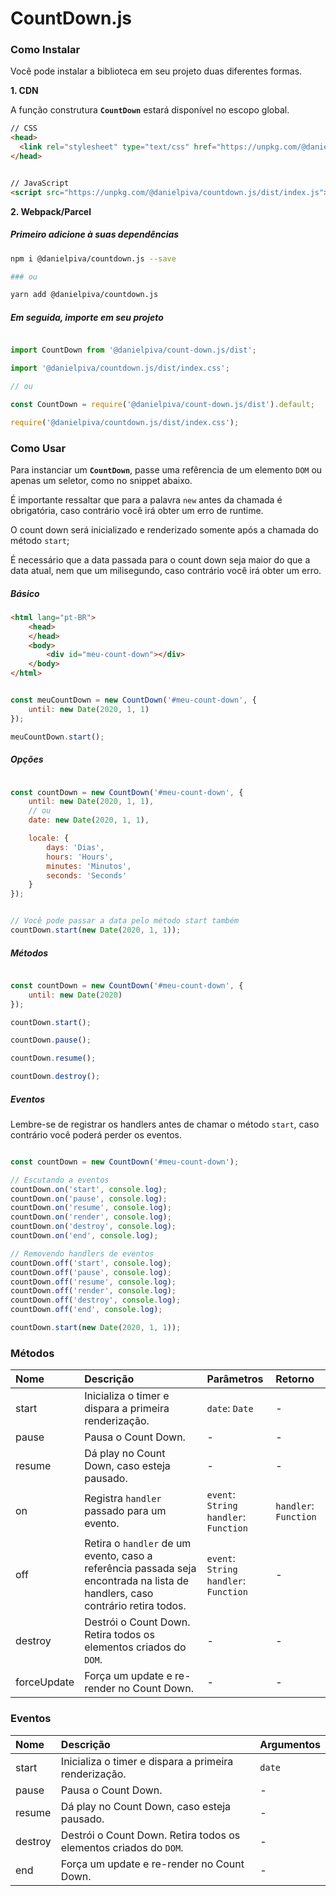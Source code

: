 # CountDown.js

### Como Instalar

Você pode instalar a biblioteca em seu projeto duas diferentes formas.

__1. CDN__

A função construtura __`CountDown`__ estará disponível no escopo global.

```html
// CSS
<head>
  <link rel="stylesheet" type="text/css" href="https://unpkg.com/@danielpiva/countdown.js/dist/index.css">
</head>


// JavaScript
<script src="https://unpkg.com/@danielpiva/countdown.js/dist/index.js"></script>

```

__2. Webpack/Parcel__

##### Primeiro adicione à suas dependências
```bash
npm i @danielpiva/countdown.js --save

### ou

yarn add @danielpiva/countdown.js
```

##### Em seguida, importe em seu projeto
```javascript

import CountDown from '@danielpiva/count-down.js/dist';

import '@danielpiva/countdown.js/dist/index.css';

// ou

const CountDown = require('@danielpiva/count-down.js/dist').default;

require('@danielpiva/countdown.js/dist/index.css');

```

### Como Usar

Para instanciar um __`CountDown`__, passe uma refêrencia de um elemento `DOM` ou apenas um seletor, como no snippet abaixo.

É importante ressaltar que para a palavra `new` antes da chamada é obrigatória, caso contrário você irá obter um erro de runtime.

O count down será inicializado e renderizado somente após a chamada do método `start`;

É necessário que a data passada para o count down seja maior do que a data atual, nem que um milisegundo, caso contrário você irá obter um erro.

##### Básico

```html
<html lang="pt-BR">
    <head>
    </head>
    <body>
        <div id="meu-count-down"></div>
    </body>
</html>
```

```javascript

const meuCountDown = new CountDown('#meu-count-down', {
    until: new Date(2020, 1, 1)
});

meuCountDown.start();

```

##### Opções

```javascript

const countDown = new CountDown('#meu-count-down', {
    until: new Date(2020, 1, 1),
    // ou 
    date: new Date(2020, 1, 1),

    locale: {
        days: 'Dias',
        hours: 'Hours',
        minutes: 'Minutos',
        seconds: 'Seconds'
    }
});


// Você pode passar a data pelo método start também
countDown.start(new Date(2020, 1, 1));

```

##### Métodos

```javascript

const countDown = new CountDown('#meu-count-down', {
    until: new Date(2020)
});

countDown.start();

countDown.pause();

countDown.resume();

countDown.destroy();

```

##### Eventos

Lembre-se de registrar os handlers antes de chamar o método `start`, caso contrário você poderá perder os eventos.

```javascript

const countDown = new CountDown('#meu-count-down');

// Escutando a eventos
countDown.on('start', console.log);
countDown.on('pause', console.log);
countDown.on('resume', console.log);
countDown.on('render', console.log);
countDown.on('destroy', console.log);
countDown.on('end', console.log);

// Removendo handlers de eventos
countDown.off('start', console.log);
countDown.off('pause', console.log);
countDown.off('resume', console.log);
countDown.off('render', console.log);
countDown.off('destroy', console.log);
countDown.off('end', console.log);

countDown.start(new Date(2020, 1, 1));

```

### Métodos

| Nome        | Descrição                  | Parâmetros  | Retorno  |
|:------------- |:--------------|:------------- |:--------------------|
| start         | Inicializa o timer e dispara a primeira renderização. | `date`: `Date` |  -|
| pause         | Pausa o Count Down.      |   - |              - |
| resume        | Dá play no Count Down, caso esteja pausado.      |    - | -|
| on         | Registra `handler` passado para um evento. | `event`: `String`<br> `handler`: `Function` |  `handler`: `Function`|
| off         | Retira o `handler` de um evento, caso a referência passada seja encontrada na lista de handlers, caso contrário retira todos.       |   `event`: `String`<br> `handler`: `Function` |              - |
| destroy        | Destrói o Count Down. Retira todos os elementos criados do `DOM`.      |    - | - |
| forceUpdate        | Força um update e re-render no Count Down.      |    - | -|


### Eventos

| Nome        | Descrição                  | Argumentos  |
|:------------- |:--------------|:------------- |
| start         | Inicializa o timer e dispara a primeira renderização. | `date` |
| pause         | Pausa o Count Down.      |   - |              - |
| resume        | Dá play no Count Down, caso esteja pausado.      |    - |
| destroy        | Destrói o Count Down. Retira todos os elementos criados do `DOM`.      |    - |
| end        | Força um update e re-render no Count Down.      |    - |
